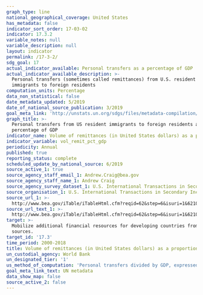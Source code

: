 ```yaml
---
graph_type: line
national_geographical_coverage: United States
has_metadata: false
indicator_sort_order: 17-03-02
indicator: 17.3.2
variable_notes: null
variable_description: null
layout: indicator
permalink: /17-3-2/
sdg_goal: 17
actual_indicator_available: Personal transfers as a percentage of GDP
actual_indicator_available_description: >-
  Personal transfers (sometimes called remittances) from U.S. resident
  immigrants to foreign residents
computation_units: Percentage
data_non_statistical: false
date_metadata_updated: 5/2019
date_of_national_source_publication: 3/2019
goal_meta_link: 'http://unstats.un.org/sdgs/files/metadata-compilation/Metadata-Goal-17.pdf'
graph_title: >-
  Personal transfers from US resident immigrants to foreign residents as a
  percentage of GDP
indicator_name: Volume of remittances (in United States dollars) as a proportion of total GDP
indicator_variable: vol_remit_pct_gdp
periodicity: Annual
published: true
reporting_status: complete
scheduled_update_by_national_source: 6/2019
source_active_1: true
source_agency_staff_email_1: Andrew.Craig@bea.gov
source_agency_staff_name_1: Andrew Craig
source_agency_survey_dataset_1: U.S. International Transactions in Secondary Income
source_organisation_1: U.S. International Transactions in Secondary Income
source_url_1: >-
  http://www.bea.gov/iTable/iTableHtml.cfm?reqid=62&step=6&isuri=1&6210=1&6200=62
source_url_text_1: >-
  http://www.bea.gov/iTable/iTableHtml.cfm?reqid=62&step=6&isuri=1&6210=1&6200=62
target: >-
  Mobilize additional financial resources for developing countries from multiple
  sources.
target_id: '17.3'
time_period: 2000-2018
title: Volume of remittances (in United States dollars) as a proportion of total GDP
un_custodial_agency: World Bank
un_designated_tier: '1'
us_method_of_computation: 'Personal transfers divided by GDP, expressed as a percentage'
goal_meta_link_text: UN metadata
data_show_map: false
source_active_2: false
---
```

